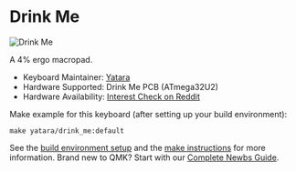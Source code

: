 # Drink Me

![Drink Me](https://i.imgur.com/iz56Er0.jpg)

A 4% ergo macropad.

* Keyboard Maintainer: [Yatara](https://github.com/yatara-cc)
* Hardware Supported: Drink Me PCB (ATmega32U2)
* Hardware Availability: [Interest Check on Reddit](https://www.reddit.com/r/MechanicalKeyboards/comments/evu429/ic_drink_me_4_ergo_interest_check_giveaway/)

Make example for this keyboard (after setting up your build environment):

```
make yatara/drink_me:default
```

See the [build environment setup](https://docs.qmk.fm/#/getting_started_build_tools) and the [make instructions](https://docs.qmk.fm/#/getting_started_make_guide) for more information. Brand new to QMK? Start with our [Complete Newbs Guide](https://docs.qmk.fm/#/newbs).
